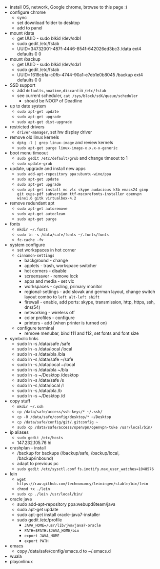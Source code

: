 * install OS, network, Google chrome, browse to this page :)
* configure chrome
    * sync
    * set download folder to desktop
    * add to panel
* mount /data
    * get UUID - sudo blkid /dev/sdb1
    * sudo gedit /etc/fstab
    * UUID=34732001-487f-4446-854f-642026ed3bc3   /data   ext4   defaults   0   0
* mount /backup
    * get UUID - sudo blkid /dev/sda1
    * sudo gedit /etc/fstab
    * UUID=1619cb1a-c0fb-4744-90a1-e7eb1e0b8045   /backup   ext4   defaults   0   0
* SSD support
    * add `defaults,noatime,discard` in `/etc/fstab`
    * see current scheduler, `cat /sys/block/sdX/queue/scheduler`
        * should be NOOP of Deadline
* up to date system
    * `sudo apt-get update`
    * `sudo apt-get upgrade`
    * `sudo apt-get dist-upgrade`
* restricted drivers
    * `driver-manager`, set hw display driver
* remove old linux kernels
    * `dpkg -l | grep linux-image` and review kernels
    * `sudo apt-get purge linux-image-x.x.x-x-generic`
* boot menu timeout
    * `sudo gedit /etc/default/grub` and change timeout to 1
    * `sudo update-grub`
* update, upgrade and install new apps
    * `sudo add-apt-repository ppa:ubuntu-wine/ppa`
    * `sudo apt-get update`
    * `sudo apt-get upgrade`
    * `sudo apt-get install mc vlc skype audacious k3b emacs24 gimp git cups-pdf subversion ttf-mscorefonts-installer openvpn wine1.6 gitk virtualbox-4.2`
* remove redundant apt
    * `sudo apt-get autoremove`
    * `sudo apt-get autoclean`
    * `sudo apt-get purge`
* fonts
    * `mkdir ~/.fonts`
    * `sudo ln -s /data/safe/fonts ~/.fonts/fonts`
    * `fc-cache -fv`
* system configure
    * set workspaces in hot corner
    * `cinnamon-settings`
        * background - change
        * applets - trash, workspace switcher
        * hot corners - disable
        * screensaver - remove lock
        * apps and media - set vlc
        * workspaces - cycling, primary monitor
        * regional-settings - add slovak and german layout, change switch layout combo to `left alt-left shift`
        * firewall - enable, add ports: skype, transmission, http, https, ssh, dns(54)
        * networking - wireless off
        * color profiles - configure
        * printers - add (when printer is turned on)
    * configure terminal
        * remove menubar, bind f11 and f12, set fonts and font size
* symbolic links
    * sudo ln -s /data/safe /safe
    * sudo ln -s /data/local /local
    * sudo ln -s /data/bla /bla
    * sudo ln -s /data/safe ~/safe
    * sudo ln -s /data/local ~/local
    * sudo ln -s /data/bla ~/bla
    * sudo ln -s ~/Desktop /desktop
    * sudo ln -s /data/safe /s
    * sudo ln -s /data/local /l
    * sudo ln -s /data/bla /b
    * sudo ln -s ~/Desktop /d
* copy stuff
    * `mkdir ~/.ssh`
    * `cp /data/safe/access/ssh-keys/* ~/.ssh/`
    * `cp -R /data/safe/config/desktop/* ~/Desktop`
    * `cp /data/safe/config/git/.gitconfig ~`
    * `sudo cp /data/safe/access/openvpn/openvpn-tuke /usr/local/bin/`
* ip aliases
    * `sudo gedit /etc/hosts`
    * 147.232.105.76 hi
* crashplan - install
    * /backup for backups (/backup/safe, /backup/local, /backup/inbound)
    * adapt to previous pc
    * `sudo gedit /etc/sysctl.conf` `fs.inotify.max_user_watches=1048576`
* lein
    * `wget https://raw.github.com/technomancy/leiningen/stable/bin/lein`
    * `chmod +x ./lein`
    * `sudo cp ./lein /usr/local/bin/`
* oracle java
    * sudo add-apt-repository ppa:webupd8team/java
    * sudo apt-get update
    * sudo apt-get install oracle-java7-installer
    * sudo gedit /etc/profile
        * `JAVA_HOME=/usr/lib/jvm/java7-oracle`
        * `PATH=$PATH:$JAVA_HOME/bin`
        * `export JAVA_HOME`
        * `export PATH`
* emacs
    * copy /data/safe/config/emacs.d to ~/.emacs.d
* wuala
* playonlinux

